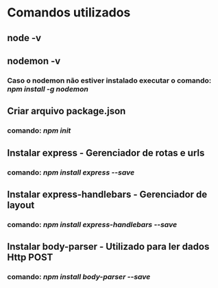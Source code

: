 # Comandos utilizados

## node -v
## nodemon -v

### Caso o nodemon não estiver instalado executar o comando: *npm install -g nodemon*

## Criar arquivo package.json 
### comando: *npm init*

## Instalar express - Gerenciador de rotas e urls
### comando: *npm install express --save* 

## Instalar express-handlebars - Gerenciador de layout
### comando: *npm install express-handlebars --save* 

## Instalar body-parser - Utilizado para ler dados Http POST
### comando: *npm install body-parser --save* 